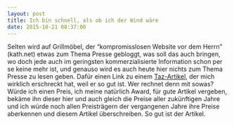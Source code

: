 ```yaml
---
layout: post
title: Ich bin schnell, als ob ich der Wind wäre
date: 2015-10-21 08:37:00
---
```


Selten wird auf Grillmöbel, der “kompromisslosen Website vor dem Herrn” (kath.net) etwas zum Thema Presse gebloggt, was soll das auch bringen, wo doch jede auch im geringsten kommerzialisierte Information schon per se keine mehr ist, und genauso wird es auch heute hier nichts zum Thema Presse zu lesen geben. Dafür einen Link zu einem [Taz-Artikel](https://taz.de/Zeitreisen-fuer-Anfaenger/!5239889/ ), der mich wirklich erschreckt hat, weil er so gut ist. Wer rechnet denn mit sowas? Würde ich einen Preis, ich meine natürlich Award, für gute Artikel vergeben, bekäme ihn dieser hier und auch gleich die Preise aller zukünftigen Jahre und ich würde noch allen Preisträgern der vergangenen Jahre ihre Preise aberkennen und diesem Artikel überschreiben. So gut ist der Artikel.
